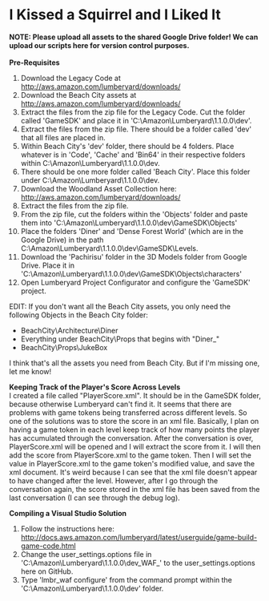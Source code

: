 ﻿# I Kissed a Squirrel and I Liked It
<b>NOTE: Please upload all assets to the shared Google Drive folder! We can upload our scripts here for version control purposes. </b><br><br>
<b>Pre-Requisites</b><br>
1. Download the Legacy Code at http://aws.amazon.com/lumberyard/downloads/<br>
2. Download the Beach City assets at http://aws.amazon.com/lumberyard/downloads/<br>
3. Extract the files from the zip file for the Legacy Code. Cut the folder called 'GameSDK' and place it in 'C:\Amazon\Lumberyard\1.1.0.0\dev'.<br>
4. Extract the files from the zip file. There should be a folder called 'dev' that all files are placed in. <br>
5. Within Beach City's 'dev' folder, there should be 4 folders. Place whatever is in 'Code', 'Cache' and 'Bin64' in their respective folders within C:\Amazon\Lumberyard\1.1.0.0\dev.<br>
6. There should be one more folder called 'Beach City'. Place this folder under C:\Amazon\Lumberyard\1.1.0.0\dev. <br>
7. Download the Woodland Asset Collection here: http://aws.amazon.com/lumberyard/downloads/<br>
8. Extract the files from the zip file.<br>
9. From the zip file, cut the folders within the 'Objects' folder and paste them into       'C:\Amazon\Lumberyard\1.1.0.0\dev\GameSDK\Objects'<br>
10. Place the folders 'Diner' and 'Dense Forest World' (which are in the Google Drive) in the path C:\Amazon\Lumberyard\1.1.0.0\dev\GameSDK\Levels.<br> 
11. Download the 'Pachirisu' folder in the 3D Models folder from Google Drive. Place it in  'C:\Amazon\Lumberyard\1.1.0.0\dev\GameSDK\Objects\characters' <br>
12. Open Lumberyard Project Configurator and configure the 'GameSDK' project.<br>

EDIT: If you don't want all the Beach City assets, you only need the following Objects in the Beach City folder: <br>
- BeachCity\Architecture\Diner<br>
- Everything under BeachCity\Props that begins with "Diner_"<br>
- BeachCity\Props\JukeBox<br>

I think that's all the assets you need from Beach City. But if I'm missing one, let me know!<br>

<b>Keeping Track of the Player's Score Across Levels</b><br>
I created a file called "PlayerScore.xml". It should be in the GameSDK folder, because otherwise Lumberyard can't find it. It seems that there are problems with game tokens being transferred across different levels. So one of the solutions was to store the score in an xml file. Basically, I plan on having a game token in each level keep track of how many points the player has accumulated through the conversation. After the conversation is over, PlayerScore.xml will be opened and I will extract the score from it. I will then add the score from PlayerScore.xml to the game token. Then I will set the value in PlayerScore.xml to the game token's modified value, and save the xml document. It's weird because I can see that the xml file doesn't appear to have changed after the level. However, after I go through the conversation again, the score stored in the xml file has been saved from the last conversation (I can see through the debug log). <br>

<b>Compiling a Visual Studio Solution</b><br>
1. Follow the instructions here: http://docs.aws.amazon.com/lumberyard/latest/userguide/game-build-game-code.html <br>
2. Change the user_settings.options file in 'C:\Amazon\Lumberyard\1.1.0.0\dev\_WAF_' to the user_settings.options here on GitHub.<br>
3. Type 'lmbr_waf configure' from the command prompt within the 'C:\Amazon\Lumberyard\1.1.0.0\dev' folder.<br>
